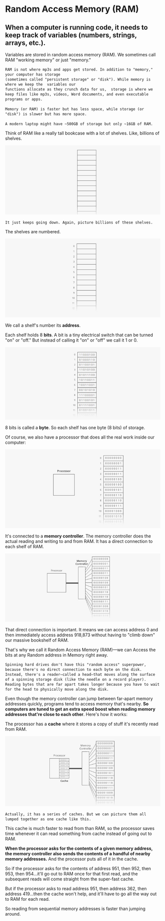 # Random Access Memory (RAM)

## When a computer is running code, it needs to keep track of variables (numbers, strings, arrays, etc.).

Variables are stored in random access memory (RAM). We sometimes call RAM "working memory" or just "memory."

~~~
RAM is not where mp3s and apps get stored. In addition to "memory," your computer has storage 
(sometimes called "persistent storage" or "disk"). While memory is where we keep the  variables our 
functions allocate as they crunch data for us,  storage is where we keep files like mp3s, videos, Word documents, and even executable programs or apps.

Memory (or RAM) is faster but has less space, while storage (or "disk") is slower but has more space. 

A modern laptop might have ~500GB of storage but only ~16GB of RAM.
~~~

Think of RAM like a really tall bookcase with a lot of shelves. Like, billions of shelves.

![Texto alternativo](img/1.jpg)

~~~
It just keeps going down. Again, picture billions of these shelves.
~~~

The shelves are numbered.

![Texto alternativo](img/2.jpg)

We call a shelf's number its **address**.

Each shelf holds 8 **bits**. A bit is a tiny electrical switch that can be turned "on" or "off." But instead of calling it "on" or "off" we call it 1 or 0.

![Texto alternativo](img/3.jpg)

8 bits is called a **byte**. So each shelf has one byte (8 bits) of storage.

Of course, we also have a processor that does all the real work inside our computer:

![Texto alternativo](img/4.jpg)

It's connected to a **memory controller**. The memory controller does the actual reading and writing to and from RAM. It has a direct connection to each shelf of RAM.

![Texto alternativo](img/5.jpg)

That direct connection is important. It means we can access address 0 and then immediately access address 918,873 without having to "climb down" our massive bookshelf of RAM.

That's why we call it Random Access Memory (RAM)—we can Access the bits at any Random address in Memory right away.

~~~
Spinning hard drives don't have this "random access" superpower, because there's no direct connection to each byte on the disk. Instead, there's a reader—called a head—that moves along the surface of a spinning storage disk (like the needle on a record player). Reading bytes that are far apart takes longer because you have to wait for the head to physically move along the disk.
~~~

Even though the memory controller can jump between far-apart memory addresses quickly, programs tend to access memory that's nearby. **So computers are tuned to get an extra speed boost when reading memory addresses that're close to each other**. Here's how it works:

The processor has a **cache** where it stores a copy of stuff it's recently read from RAM.

![Texto alternativo](img/6.jpg)

~~~
Actually, it has a series of caches. But we can picture them all lumped together as one cache like this.
~~~

This cache is much faster to read from than RAM, so the processor saves time whenever it can read something from cache instead of going out to RAM.

**When the processor asks for the contents of a given memory address, the memory controller also sends the contents of a handful of nearby memory addresses.** And the processor puts all of it in the cache.

So if the processor asks for the contents of address 951, then 952, then 953, then 954...it'll go out to RAM once for that first read, and the subsequent reads will come straight from the super-fast cache.

But if the processor asks to read address 951, then address 362, then address 419...then the cache won't help, and it'll have to go all the way out to RAM for each read.

So reading from sequential memory addresses is faster than jumping around.